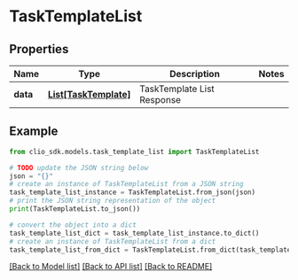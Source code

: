 # TaskTemplateList


## Properties

Name | Type | Description | Notes
------------ | ------------- | ------------- | -------------
**data** | [**List[TaskTemplate]**](TaskTemplate.md) | TaskTemplate List Response | 

## Example

```python
from clio_sdk.models.task_template_list import TaskTemplateList

# TODO update the JSON string below
json = "{}"
# create an instance of TaskTemplateList from a JSON string
task_template_list_instance = TaskTemplateList.from_json(json)
# print the JSON string representation of the object
print(TaskTemplateList.to_json())

# convert the object into a dict
task_template_list_dict = task_template_list_instance.to_dict()
# create an instance of TaskTemplateList from a dict
task_template_list_from_dict = TaskTemplateList.from_dict(task_template_list_dict)
```
[[Back to Model list]](../README.md#documentation-for-models) [[Back to API list]](../README.md#documentation-for-api-endpoints) [[Back to README]](../README.md)


